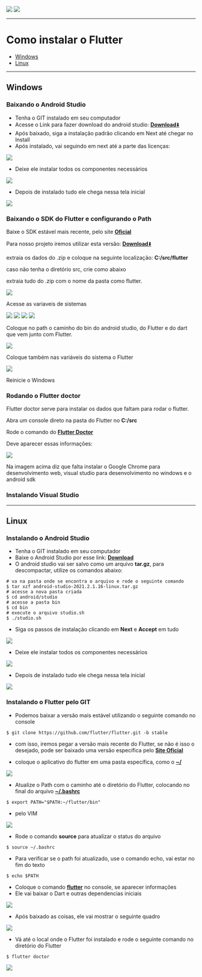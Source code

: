 [![](https://img.shields.io/badge/P%C3%A1gina%20Inicial-323330?style=for-the-badge)](home)
[![](https://img.shields.io/badge/Instala%C3%A7%C3%A3o-323330?style=for-the-badge)](Instalação)

---

# Como instalar o Flutter


* [Windows](frontend/flutter_instalacao#windows)
* [Linux](frontend/flutter_instalacao#linux)

---

<a name="windows"></a>
## Windows


### Baixando o Android Studio

* Tenha o GIT instalado em seu computador
* Acesse o Link para fazer download do android studio: [**Download**⬇️](https://developer.android.com/studio/?hl=pt-pt)
* Após baixado, siga a instalação padrão clicando em Next até chegar no Install
* Após instalado, vai seguindo em next até a parte das licenças:

<img src="../resources/images/installation/flutter/licencas_android.png">

* Deixe ele instalar todos os componentes necessários

<img src="../resources/images/installation/flutter/instalando_componentes.png">

* Depois de instalado tudo ele chega nessa tela inicial

<img src="../resources/images/installation/flutter/pagina_inicial.png">


### Baixando o SDK do Flutter e configurando o Path

Baixe o SDK estável mais recente, pelo site [**Oficial**](https://docs.flutter.dev/get-started/install/windows#get-the-flutter-sdk)

Para nosso projeto iremos utilizar esta versão: [**Download**⬇️](https://storage.googleapis.com/flutter_infra_release/releases/stable/windows/flutter_windows_3.0.5-stable.zip)

extraia os dados do .zip e coloque na seguinte localização: **C:/src/flutter**

caso não tenha o diretório src, crie como abaixo

extraia tudo do .zip com o nome da pasta como flutter.

<img src="../resources/images/installation/flutter/criando_src.png">

Acesse as variaveis de sistemas

<img src="../resources/images/installation/flutter/editar_variaveis_find.png">

<img src="../resources/images/installation/flutter/acessar_variaveis_ambiente.png">

<img src="../resources/images/installation/flutter/editando_path.png">

<img src="../resources/images/installation/flutter/variaveis_clique.png">

Coloque no path o caminho do bin do android studio, do Flutter e do dart que vem junto com Flutter.

<img src="../resources/images/installation/flutter/colocando_variavel_path_flutter.png">

Coloque também nas variáveis do sistema o Flutter

<img src="../resources/images/installation/flutter/colocando_variavel_path_sistema_flutter.png">

Reinicie o Windows

### Rodando o Flutter doctor

Flutter doctor serve para instalar os dados que faltam para rodar o flutter.

Abra um console direto na pasta do Flutter no **C:/src**

Rode o comando do [**Flutter Doctor**]()

Deve aparecer essas informações:

<img src="../resources/images/installation/flutter/console_flutter_doctor.png">

Na imagem acima diz que falta instalar o Google Chrome para desenvolvimento web, visual studio para desenvolvimento no windows e o android sdk

### Instalando Visual Studio


---

<a name="linux"></a>
## Linux

### Instalando o Android Studio

* Tenha o GIT instalado em seu computador
* Baixe o Android Studio por esse link: [**Download**](https://developer.android.com/studio/?hl=pt-pt)
* O android studio vai ser salvo como um arquivo **tar.gz**, para descompactar, utilize os comandos abaixo:

```shell
# va na pasta onde se encontra o arquivo e rode o seguinte comando
$ tar xzf android-studio-2021.2.1.16-linux.tar.gz
# acesse a nova pasta criada
$ cd android/studio
# acesse a pasta bin
$ cd bin
# execute o arquivo studio.sh
$ ./studio.sh
```

* Siga os passos de instalação clicando em **Next** e **Accept** em tudo

<img src="../resources/images/installation/flutter/licencas_android.png">

* Deixe ele instalar todos os componentes necessários

<img src="../resources/images/installation/flutter/instalando_componentes.png">

* Depois de instalado tudo ele chega nessa tela inicial

<img src="../resources/images/installation/flutter/pagina_inicial.png">

### Instalando o Flutter pelo GIT

* Podemos baixar a versão mais estável utilizando o seguinte comando no console

```shell
$ git clone https://github.com/flutter/flutter.git -b stable
```

* com isso, iremos pegar a versão mais recente do Flutter, se não é isso o desejado, pode ser baixado uma versão específica pelo [**Site Oficial**](https://docs.flutter.dev/get-started/install/linux)

* coloque o aplicativo do flutter em uma pasta específica, como o [**~/**]()

<img src="../resources/images/installation/flutter/install_linux_flutter.png">

* Atualize o Path com o caminho até o diretório do Flutter, colocando no final do arquivo [**~/.bashrc**]()

```shell
$ export PATH="$PATH:~/flutter/bin"
```

* pelo VIM

<img src="../resources/images/installation/flutter/adicionando_export.png">

* Rode o comando **source** para atualizar o status do arquivo

```shell
$ source ~/.bashrc
```

* Para verificar se o path foi atualizado, use o comando echo, vai estar no fim do texto

```shell
$ echo $PATH
```

* Coloque o comando [**flutter**]() no console, se aparecer informações
* Ele vai baixar o Dart e outras dependencias iniciais

<img src="../resources/images/installation/flutter/install_dart_linux.png">

* Após baixado as coisas, ele vai mostrar o seguinte quadro

<img src="../resources/images/installation/flutter/install_linux_flutter.png">

* Vá até o local onde o Flutter foi instalado e rode o seguinte comando no diretório do Flutter

```shell
$ flutter doctor
```

<img src="../resources/images/installation/flutter/flutter_doctor_linux.png">


